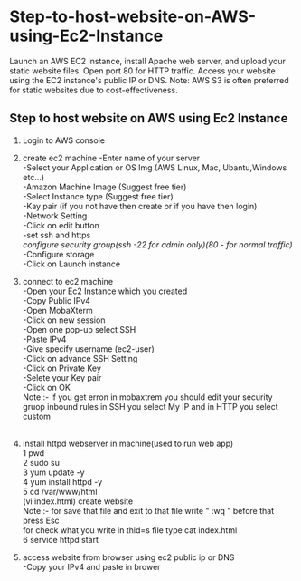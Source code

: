 # Step-to-host-website-on-AWS-using-Ec2-Instance
Launch an AWS EC2 instance, install Apache web server, and upload your static website files. Open port 80 for HTTP traffic. Access your website using the EC2 instance's public IP or DNS. Note: AWS S3 is often preferred for static websites due to cost-effectiveness.

**Step to host website on AWS using Ec2 Instance**
----------------------------------------------
1. Login to  AWS console

2. create ec2 machine
	-Enter name of your server<br>
	-Select your Application or OS Img (AWS Linux, Mac, Ubantu,Windows etc...)<br>
	-Amazon Machine Image (Suggest free tier)<br>
	-Select Instance type (Suggest free tier)<br>
	-Kay pair (if you not have then create or if you have then login)<br>
	-Network Setting<br>
		-Click on edit button<br>
		-set ssh and https<br>
	*configure security group(ssh -22 for admin only)(80 - for normal traffic)*<br>
	-Configure storage<br>
	-Click on Launch instance<br>

4. connect to ec2 machine<br>
	-Open your Ec2 Instance which you created <br>
	-Copy Public IPv4<br>
	-Open MobaXterm<br>
		-Click on new session<br>
		-Open one pop-up select SSH <br>
		-Paste IPv4<br>
		-Give specify username (ec2-user)<br>
		-Click on advance SSH Setting<br>
			-Click on Private Key <br>
				-Selete your Key pair<br>
		-Click on OK<br>
	Note :- if you get erron in mobaxtrem you should edit your security gruop inbound rules in SSH you select My IP and in HTTP you select custom <br><br>

5. install httpd webserver in machine(used to run web app)<br>
	1 pwd <br>
	2 sudo su<br>
	3 yum update -y<br>
	4 yum install httpd -y<br>
	5 cd /var/www/html<br>
		(vi index.html) create website <br>
		Note :- for save that file and exit to that file write " :wq " before that press Esc <br>
		for check what you write in thid=s file type cat index.html <br>
	6 service httpd start<br>

6. access website from browser using ec2 public ip or DNS<br>
	-Copy your IPv4 and paste in brower<br>
